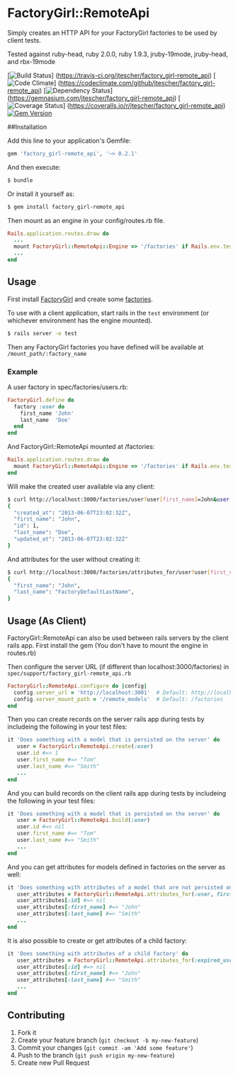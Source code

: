 # FactoryGirl::RemoteApi

Simply creates an HTTP API for your FactoryGirl factories to be used by client tests.

Tested against ruby-head, ruby 2.0.0, ruby 1.9.3,  jruby-19mode, jruby-head, and rbx-19mode

[![Build Status](https://travis-ci.org/jtescher/factory_girl-remote_api.png?branch=master)]
(https://travis-ci.org/jtescher/factory_girl-remote_api)
[![Code Climate](https://codeclimate.com/github/jtescher/factory_girl-remote_api.png)]
(https://codeclimate.com/github/jtescher/factory_girl-remote_api)
[![Dependency Status](https://gemnasium.com/jtescher/factory_girl-remote_api.png)]
(https://gemnasium.com/jtescher/factory_girl-remote_api)
[![Coverage Status](https://coveralls.io/repos/jtescher/factory_girl-remote_api/badge.png)]
(https://coveralls.io/r/jtescher/factory_girl-remote_api)
[![Gem Version](https://badge.fury.io/rb/factory_girl-remote_api.png)
](http://badge.fury.io/rb/factory_girl-remote_api)


##Installation

Add this line to your application's Gemfile:

```ruby
gem 'factory_girl-remote_api', '~> 0.2.1'
```

And then execute:
```bash
$ bundle
```

Or install it yourself as:
```bash
$ gem install factory_girl-remote_api
```

Then mount as an engine in your config/routes.rb file.
```ruby
Rails.application.routes.draw do
  ...
  mount FactoryGirl::RemoteApi::Engine => '/factories' if Rails.env.test?
  ...
end
```


## Usage

First install [FactoryGirl](https://github.com/thoughtbot/factory_girl) and create some
[factories](https://github.com/thoughtbot/factory_girl/wiki/Usage).

To use with a client application, start rails in the `test` environment
(or whichever environment has the engine mounted).
```bash
$ rails server -e test
```

Then any FactoryGirl factories you have defined will be available at `/mount_path/:factory_name`

### Example

A user factory in spec/factories/users.rb:
```ruby
FactoryGirl.define do
  factory :user do
    first_name 'John'
    last_name  'Doe'
  end
end
```

And FactoryGirl::RemoteApi mounted at /factories:
```ruby
Rails.application.routes.draw do
  mount FactoryGirl::RemoteApi::Engine => '/factories' if Rails.env.test?
end
```

Will make the created user available via any client:
```bash
$ curl http://localhost:3000/factories/user?user[first_name]=John&user[last_name]=Doe
{
  "created_at": "2013-06-07T23:02:32Z",
  "first_name": "John",
  "id": 1,
  "last_name": "Doe",
  "updated_at": "2013-06-07T23:02:32Z"
}
```

And attributes for the user without creating it:
```bash
$ curl http://localhost:3000/factories/attributes_for/user?user[first_name]=John
{
  "first_name": "John",
  "last_name": "FactoryDefaultLastName",
}
```

## Usage (As Client)

FactoryGirl::RemoteApi can also be used between rails servers by the client rails app.
First install the gem (You don't have to mount the engine in routes.rb)

Then configure the server URL (if different than localhost:3000/factories) in
`spec/support/factory_girl-remote_api.rb`

```ruby
FactoryGirl::RemoteApi.configure do |config|
  config.server_url = 'http://localhost:3001'  # Default: http://localhost:3000
  config.server_mount_path = '/remote_models'  # Default: /factories
end
```

Then you can create records on the server rails app during tests by includeing the following in your test files:

```ruby
it 'Does something with a model that is persisted on the server' do
   user = FactoryGirl::RemoteApi.create(:user)
   user.id #=> 1
   user.first_name #=> "Tom"
   user.last_name #=> "Smith"
   ...
end
```

And you can build records on the client rails app during tests by includeing the following in your test files:

```ruby
it 'Does something with a model that is persisted on the server' do
   user = FactoryGirl::RemoteApi.build(:user)
   user.id #=> nil
   user.first_name #=> "Tom"
   user.last_name #=> "Smith"
   ...
end
```

And you can get attributes for models defined in factories on the server as well:

```ruby
it 'Does something with attributes of a model that are not persisted on the server' do
   user_attributes = FactoryGirl::RemoteApi.attributes_for(:user, first_name: 'John')
   user_attributes[:id] #=> nil
   user_attributes[:first_name] #=> "John"
   user_attributes[:last_name] #=> "Smith"
   ...
end
```

It is also possible to create or get attributes of a child factory:

 ```ruby
 it 'Does something with attributes of a child factory' do
    user_attributes = FactoryGirl::RemoteApi.attributes_for(:expired_user, parent_factory: 'user')
    user_attributes[:id] #=> nil
    user_attributes[:first_name] #=> "John"
    user_attributes[:last_name] #=> "Smith"
    ...
 end
 ```


## Contributing

1. Fork it
2. Create your feature branch (`git checkout -b my-new-feature`)
3. Commit your changes (`git commit -am 'Add some feature'`)
4. Push to the branch (`git push origin my-new-feature`)
5. Create new Pull Request
